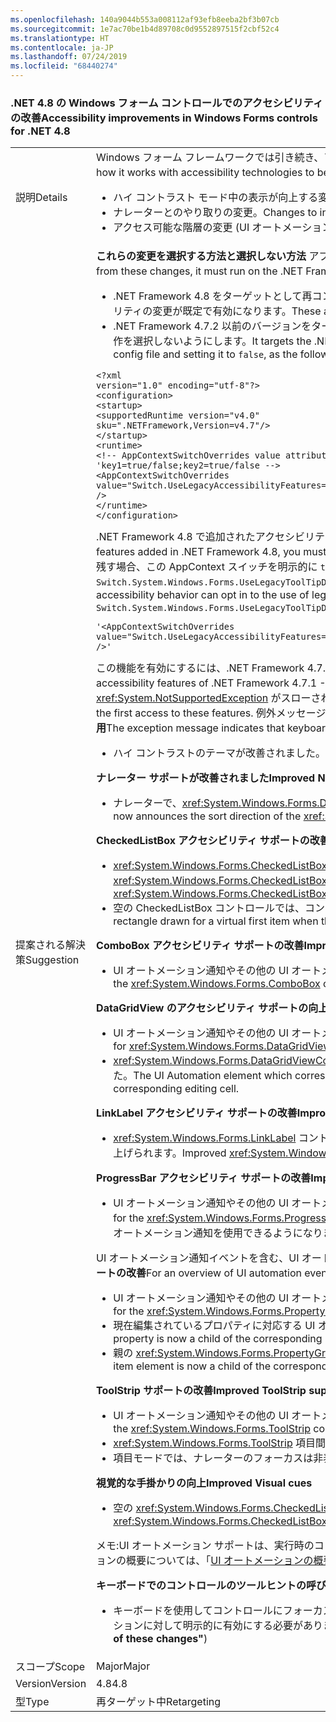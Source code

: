 ```yaml
---
ms.openlocfilehash: 140a9044b553a008112af93efb8eeba2bf3b07cb
ms.sourcegitcommit: 1e7ac70be1b4d89708c0d9552897515f2cbf52c4
ms.translationtype: HT
ms.contentlocale: ja-JP
ms.lasthandoff: 07/24/2019
ms.locfileid: "68440274"
---
```

### <a name="accessibility-improvements-in-windows-forms-controls-for-net-48"></a><span data-ttu-id="eb797-101">.NET 4.8 の Windows フォーム コントロールでのアクセシビリティの改善</span><span class="sxs-lookup"><span data-stu-id="eb797-101">Accessibility improvements in Windows Forms controls for .NET 4.8</span></span>

|   |   |
|---|---|
|<span data-ttu-id="eb797-102">説明</span><span class="sxs-lookup"><span data-stu-id="eb797-102">Details</span></span>|<span data-ttu-id="eb797-103">Windows フォーム フレームワークでは引き続き、アクセシビリティ テクノロジでの動作が改善されており、Windows フォームのお客様のサポートが向上しています。</span><span class="sxs-lookup"><span data-stu-id="eb797-103">The Windows Forms Framework is continuing to improve how it works with accessibility technologies to better support Windows Forms customers.</span></span> <span data-ttu-id="eb797-104">次のような点が変更されます。</span><span class="sxs-lookup"><span data-stu-id="eb797-104">These include the following changes:</span></span><ul><li><span data-ttu-id="eb797-105">ハイ コントラスト モード中の表示が向上する変更。</span><span class="sxs-lookup"><span data-stu-id="eb797-105">Changes to improve display during High Contrast mode.</span></span></li><li><span data-ttu-id="eb797-106">ナレーターとのやり取りの変更。</span><span class="sxs-lookup"><span data-stu-id="eb797-106">Changes to interaction with Narrator.</span></span></li><li><span data-ttu-id="eb797-107">アクセス可能な階層の変更 (UI オートメーション ツリー間の移動の改善)。</span><span class="sxs-lookup"><span data-stu-id="eb797-107">Changes in the Accessible hierarchy (improving navigation through the UI Automation tree).</span></span></li></ul>|
|<span data-ttu-id="eb797-108">提案される解決策</span><span class="sxs-lookup"><span data-stu-id="eb797-108">Suggestion</span></span>|<span data-ttu-id="eb797-109"><strong>これらの変更を選択する方法と選択しない方法</strong> アプリケーションでこれらの変更を利用するには、.NET Framework 4.8 で実行する必要があります。</span><span class="sxs-lookup"><span data-stu-id="eb797-109"><strong>How to opt in or out of these changes</strong>In order for the application to benefit from these changes, it must run on the .NET Framework 4.8.</span></span> <span data-ttu-id="eb797-110">アプリケーションでは、次のいずれかの方法でこれらの変更を選択できます。</span><span class="sxs-lookup"><span data-stu-id="eb797-110">The application can opt in into these changes in either of the following ways:</span></span><ul><li><span data-ttu-id="eb797-111">.NET Framework 4.8 をターゲットとして再コンパイルします。</span><span class="sxs-lookup"><span data-stu-id="eb797-111">It is recompiled to target the .NET Framework 4.8.</span></span> <span data-ttu-id="eb797-112">.NET Framework 4.8 をターゲットとする Windows フォーム アプリケーションでは、これらのアクセシビリティの変更が既定で有効になります。</span><span class="sxs-lookup"><span data-stu-id="eb797-112">These accessibility changes are enabled by default on Windows Forms applications that target the .NET Framework 4.8.</span></span></li><li><span data-ttu-id="eb797-113">.NET Framework 4.7.2 以前のバージョンをターゲットとし、下の例のように、アプリ構成ファイルの <code>&lt;runtime&gt;</code> セクションに次の [AppContext スイッチ](https://docs.microsoft.com/dotnet/framework/configure-apps/file-schema/runtime/appcontextswitchoverrides-element)を追加し、それを <code>false</code> に設定することで、以前のアクセシビリティ動作を選択しないようにします。</span><span class="sxs-lookup"><span data-stu-id="eb797-113">It targets the .NET Framework 4.7.2 or earlier version and opts out of the legacy accessibility behaviors by adding the following [AppContext switch](https://docs.microsoft.com/dotnet/framework/configure-apps/file-schema/runtime/appcontextswitchoverrides-element) to the <code>&lt;runtime&gt;</code> section of the app config file and setting it to <code>false</code>, as the following example shows.</span></span></li></ul><pre><code class="lang-xml">&lt;?xml version=&quot;1.0&quot; encoding=&quot;utf-8&quot;?&gt;&#13;&#10;&lt;configuration&gt;&#13;&#10;&lt;startup&gt;&#13;&#10;&lt;supportedRuntime version=&quot;v4.0&quot; sku=&quot;.NETFramework,Version=v4.7&quot;/&gt;&#13;&#10;&lt;/startup&gt;&#13;&#10;&lt;runtime&gt;&#13;&#10;&lt;!-- AppContextSwitchOverrides value attribute is in the form of &#39;key1=true/false;key2=true/false  --&gt;&#13;&#10;&lt;AppContextSwitchOverrides value=&quot;Switch.UseLegacyAccessibilityFeatures=false;Switch.UseLegacyAccessibilityFeatures.2=false;Switch.UseLegacyAccessibilityFeatures.3=false&quot; /&gt;&#13;&#10;&lt;/runtime&gt;&#13;&#10;&lt;/configuration&gt;&#13;&#10;</code></pre><span data-ttu-id="eb797-114">.NET Framework 4.8 で追加されたアクセシビリティ機能を選択するには、.NET Framework 4.7.1 と 4.7.2 のアクセシビリティ機能も選択する必要があることに注意してください。</span><span class="sxs-lookup"><span data-stu-id="eb797-114">Note that to opt in to the accessibility features added in .NET Framework 4.8, you must also opt in to accessibility features of .NET Framework 4.7.1 and 4.7.2 as well.</span></span> <span data-ttu-id="eb797-115">.NET Framework 4.8 をターゲットとするアプリケーションで以前のアクセシビリティ動作を残す場合、この AppContext スイッチを明示的に <code>true</code> に設定することで、以前のアクセシビリティ機能の使用を選択できます。キーボード ツールヒントの呼び出しサポートを有効にするには、<code>Switch.System.Windows.Forms.UseLegacyToolTipDisplay=false</code> 行を AppContextSwitchOverrides 値に追加する必要があります。</span><span class="sxs-lookup"><span data-stu-id="eb797-115">Applications that target the .NET Framework 4.8 and want to preserve the legacy accessibility behavior can opt in to the use of legacy accessibility features by explicitly setting this AppContext switch to <code>true</code>.Enabling the keyboard ToolTip invocation support requires adding the <code>Switch.System.Windows.Forms.UseLegacyToolTipDisplay=false</code> line to the AppContextSwitchOverrides value:</span></span><pre><code class="lang-xml">&#39;&lt;AppContextSwitchOverrides value=&quot;Switch.UseLegacyAccessibilityFeatures=false;Switch.UseLegacyAccessibilityFeatures.2=false;Switch.UseLegacyAccessibilityFeatures.3=false;Switch.System.Windows.Forms.UseLegacyToolTipDisplay=false&quot; /&gt;&#39;&#13;&#10;</code></pre><span data-ttu-id="eb797-116">この機能を有効にするには、.NET Framework 4.7.1 から 4.8 の前述のアクセシビリティ機能を選択する必要があることに注意してください。</span><span class="sxs-lookup"><span data-stu-id="eb797-116">Note that enabling this feature requires opting in to the aforementioned accessibility features of .NET Framework 4.7.1 - 4.8.</span></span> <span data-ttu-id="eb797-117">また、どのアクセシビリティ機能も選択されていないが、ツールヒントに機能が選択されていることが示される場合は、これらの機能への初回アクセス時に、ランタイムの <xref:System.NotSupportedException> がスローされます。</span><span class="sxs-lookup"><span data-stu-id="eb797-117">Also, if any of the accessibility features are not opted in but the tooltip display feature is opted in, a runtime <xref:System.NotSupportedException> will be thrown on the first access to these features.</span></span> <span data-ttu-id="eb797-118">例外メッセージには、キーボードのツールヒントではレベル 3 のアクセシビリティ機能の強化を有効にする必要があることが示されます。<strong>ハイ コントラスト テーマでの OS で定義された色の使用</strong></span><span class="sxs-lookup"><span data-stu-id="eb797-118">The exception message indicates that keyboard ToolTips require accessibility improvements of level 3 to be enabled.<strong>Use of OS-defined colors in High Contrast themes</strong></span></span><ul><li><span data-ttu-id="eb797-119">ハイ コントラストのテーマが改善されました。</span><span class="sxs-lookup"><span data-stu-id="eb797-119">Improved high-contrast themes.</span></span></li></ul><span data-ttu-id="eb797-120"><strong>ナレーター サポートが改善されました</strong></span><span class="sxs-lookup"><span data-stu-id="eb797-120"><strong>Improved Narrator support</strong></span></span><ul><li><span data-ttu-id="eb797-121">ナレーターで、<xref:System.Windows.Forms.DataGridViewCell> のアクセス可能な名前を読み上げるときに、<xref:System.Windows.Forms.DataGridViewColumn> の並べ替えの方向を読み上げるようになりました。</span><span class="sxs-lookup"><span data-stu-id="eb797-121">Narrator now announces the sort direction of the <xref:System.Windows.Forms.DataGridViewColumn> when announcing an accessible name of a <xref:System.Windows.Forms.DataGridViewCell>.</span></span></li></ul><span data-ttu-id="eb797-122"><strong>CheckedListBox アクセシビリティ サポートの改善</strong></span><span class="sxs-lookup"><span data-stu-id="eb797-122"><strong>Improved CheckedListBox Accessibility support</strong></span></span><ul><li><span data-ttu-id="eb797-123"><xref:System.Windows.Forms.CheckedListBox> コントロールのナレーター サポートが改善されました。</span><span class="sxs-lookup"><span data-stu-id="eb797-123">Improved Narrator support for the <xref:System.Windows.Forms.CheckedListBox> control.</span></span> <span data-ttu-id="eb797-124">キーボードを使用して <xref:System.Windows.Forms.CheckedListBox> コントロールに移動するときに、ナレーターでは <xref:System.Windows.Forms.CheckedListBox> 項目にフォーカスし、それを読み上げます。</span><span class="sxs-lookup"><span data-stu-id="eb797-124">When navigating to the <xref:System.Windows.Forms.CheckedListBox> control using the keyboard, Narrator focuses the <xref:System.Windows.Forms.CheckedListBox> item and announces it.</span></span></li><li><span data-ttu-id="eb797-125">空の CheckedListBox コントロールでは、コントロールがフォーカスされたときに、仮想の最初の項目に対してフォーカスを示す四角形が描画されるようになりました。</span><span class="sxs-lookup"><span data-stu-id="eb797-125">An empty CheckedListBox control now has a focus rectangle drawn for a virtual first item when the control becomes focused.</span></span></li></ul><span data-ttu-id="eb797-126"><strong>ComboBox アクセシビリティ サポートの改善</strong></span><span class="sxs-lookup"><span data-stu-id="eb797-126"><strong>Improved ComboBox Accessibility support</strong></span></span><ul><li><span data-ttu-id="eb797-127">UI オートメーション通知やその他の UI オートメーション機能を使用できる、<xref:System.Windows.Forms.ComboBox> コントロールの UI オートメーション サポートが有効になりました。</span><span class="sxs-lookup"><span data-stu-id="eb797-127">Enabled UI Automation support for the <xref:System.Windows.Forms.ComboBox> control, with the ability to use UI Automation notifications and other UI Automation features.</span></span></li></ul><span data-ttu-id="eb797-128"><strong>DataGridView のアクセシビリティ サポートの向上</strong></span><span class="sxs-lookup"><span data-stu-id="eb797-128"><strong>Improved DataGridView Accessibility support</strong></span></span><ul><li><span data-ttu-id="eb797-129">UI オートメーション通知やその他の UI オートメーション機能を使用できる、<xref:System.Windows.Forms.DataGridView> コントロールの UI オートメーション サポートが有効になりました。</span><span class="sxs-lookup"><span data-stu-id="eb797-129">Enabled UI Automation support for <xref:System.Windows.Forms.DataGridView> control with ability to use UI Automation notifications and other UI Automation features.</span></span></li><li><span data-ttu-id="eb797-130"><xref:System.Windows.Forms.DataGridViewComboBoxEditingControl> または <xref:System.Windows.Forms.DataGridViewTextBoxEditingControl> に対応する UI オートメーション要素が、対応する編集セルの子になりました。</span><span class="sxs-lookup"><span data-stu-id="eb797-130">The UI Automation element which corresponds to the <xref:System.Windows.Forms.DataGridViewComboBoxEditingControl> or <xref:System.Windows.Forms.DataGridViewTextBoxEditingControl> is now a child of corresponding editing cell.</span></span></li></ul><span data-ttu-id="eb797-131"><strong>LinkLabel アクセシビリティ サポートの改善</strong></span><span class="sxs-lookup"><span data-stu-id="eb797-131"><strong>Improved LinkLabel Accessibility support</strong></span></span><ul><li><span data-ttu-id="eb797-132"><xref:System.Windows.Forms.LinkLabel> コントロールのアクセシビリティが改善されました。対応する <xref:System.Windows.Forms.LinkLabel> コントロールが無効になっている場合、ナレーターではリンクの無効状態が読み上げられます。</span><span class="sxs-lookup"><span data-stu-id="eb797-132">Improved <xref:System.Windows.Forms.LinkLabel> control accessibility: Narrator announces the disabled state for the link if the corresponding <xref:System.Windows.Forms.LinkLabel> control is disabled.</span></span></li></ul><span data-ttu-id="eb797-133"><strong>ProgressBar アクセシビリティ サポートの改善</strong></span><span class="sxs-lookup"><span data-stu-id="eb797-133"><strong>Improved ProgressBar Accessibility support</strong></span></span><ul><li><span data-ttu-id="eb797-134">UI オートメーション通知やその他の UI オートメーション機能を使用できる、<xref:System.Windows.Forms.ProgressBar> コントロールの UI オートメーション サポートが有効になりました。</span><span class="sxs-lookup"><span data-stu-id="eb797-134">Enabled UI Automation support for the <xref:System.Windows.Forms.ProgressBar> control with the ability to use UI Automation notifications and other UI Automation features.</span></span> <span data-ttu-id="eb797-135">開発者は、進行状況を示すためにナレーターで読み上げることができる、UI オートメーション通知を使用できるようになりました。</span><span class="sxs-lookup"><span data-stu-id="eb797-135">Developers are now able to use UI Automation notifications which Narrator can announce to indicate progress.</span></span></li></ul><span data-ttu-id="eb797-136">UI オートメーション通知イベントを含む、UI オートメーション イベントの概要については、「[UI Automation Events Overview](https://docs.microsoft.com/windows/desktop/WinAuto/uiauto-eventsoverview)」 (UI オートメーション イベントの概要) を参照してください。<strong>PropertyGrid アクセシビリティ サポートの改善</strong></span><span class="sxs-lookup"><span data-stu-id="eb797-136">For an overview of UI automation events overview, including UI automation notification events, see the [UI Automation Events Overview](https://docs.microsoft.com/windows/desktop/WinAuto/uiauto-eventsoverview).<strong>Improved PropertyGrid Accessibility support</strong></span></span><ul><li><span data-ttu-id="eb797-137">UI オートメーション通知やその他の UI オートメーション機能を使用できる、<xref:System.Windows.Forms.PropertyGrid> コントロールの UI オートメーション サポートが有効になりました。</span><span class="sxs-lookup"><span data-stu-id="eb797-137">Enabled UI Automation support for the <xref:System.Windows.Forms.PropertyGrid> control, with the ability to use UI Automation notifications and other UI Automation features.</span></span></li><li><span data-ttu-id="eb797-138">現在編集されているプロパティに対応する UI オートメーション要素が、対応するプロパティ項目の UI オートメーション要素の子になりました。</span><span class="sxs-lookup"><span data-stu-id="eb797-138">The UI Automation element which corresponds to the currently edited property is now a child of the corresponding property item UI Automation element.</span></span></li><li><span data-ttu-id="eb797-139">親の <xref:System.Windows.Forms.PropertyGrid> コントロールがカテゴリ ビューに設定されている場合、UI オートメーション プロパティ項目の要素は、対応するカテゴリ要素の子になります。</span><span class="sxs-lookup"><span data-stu-id="eb797-139">The UI Automation property item element is now a child of the corresponding category element if the parent <xref:System.Windows.Forms.PropertyGrid> control is set to category view.</span></span></li></ul><span data-ttu-id="eb797-140"><strong>ToolStrip サポートの改善</strong></span><span class="sxs-lookup"><span data-stu-id="eb797-140"><strong>Improved ToolStrip support</strong></span></span><ul><li><span data-ttu-id="eb797-141">UI オートメーション通知やその他の UI オートメーション機能を使用できる、<xref:System.Windows.Forms.ToolStrip> コントロールの UI オートメーション サポートが有効になりました。</span><span class="sxs-lookup"><span data-stu-id="eb797-141">Enabled UI Automation support for the <xref:System.Windows.Forms.ToolStrip> control, with the ability to use UI Automation notifications and other UI Automation features.</span></span></li><li><span data-ttu-id="eb797-142"><xref:System.Windows.Forms.ToolStrip> 項目間の移動が改善されました。</span><span class="sxs-lookup"><span data-stu-id="eb797-142">Improved navigation through <xref:System.Windows.Forms.ToolStrip> items.</span></span></li><li><span data-ttu-id="eb797-143">項目モードでは、ナレーターのフォーカスは非表示にならず、非表示項目には移動しません。</span><span class="sxs-lookup"><span data-stu-id="eb797-143">In items mode, Narrator focus does not disappear and does not go to hidden items.</span></span></li></ul><span data-ttu-id="eb797-144"><strong>視覚的な手掛かりの向上</strong></span><span class="sxs-lookup"><span data-stu-id="eb797-144"><strong>Improved Visual cues</strong></span></span><ul><li><span data-ttu-id="eb797-145">空の <xref:System.Windows.Forms.CheckedListBox> コントロールでは、フォーカスを受け取ったときに、フォーカス インジケーターが表示されるようになりました。</span><span class="sxs-lookup"><span data-stu-id="eb797-145">An empty <xref:System.Windows.Forms.CheckedListBox> control now displays a focus indicator when it receives focus.</span></span></li></ul><span data-ttu-id="eb797-146">メモ:UI オートメーション サポートは、実行時のコントロールでは有効になりますが、設計時には使用されません。</span><span class="sxs-lookup"><span data-stu-id="eb797-146">Note: UI automation support is enabled for controls in runtime but is not used in design time.</span></span> <span data-ttu-id="eb797-147">UI オートメーションの概要については、「[UI オートメーションの概要](https://docs.microsoft.com/dotnet/framework/ui-automation/ui-automation-overview)」を参照してください。</span><span class="sxs-lookup"><span data-stu-id="eb797-147">For an overview of UI automation, see the [UI Automation Overview](https://docs.microsoft.com/dotnet/framework/ui-automation/ui-automation-overview).</span></span></p><span data-ttu-id="eb797-148"><strong>キーボードでのコントロールのツールヒントの呼び出し</strong></span><span class="sxs-lookup"><span data-stu-id="eb797-148"><strong>Invoking controls' ToolTips with a keyboard</strong></span></span><ul><li><span data-ttu-id="eb797-149">キーボードを使用してコントロールにフォーカスすることで、コントロール ツールヒントを呼び出せるようになりました。</span><span class="sxs-lookup"><span data-stu-id="eb797-149">Control tooltip can now be invoked by focusing the control with keyboard.</span></span> <span data-ttu-id="eb797-150">この機能は、アプリケーションに対して明示的に有効にする必要があります (「<strong>&quot;これらの変更を選択する方法と選択しない方法&quot;</strong>」セクションを参照)</span><span class="sxs-lookup"><span data-stu-id="eb797-150">This feature needs to be enabled explicitly for the application (see section <strong>&quot;How to opt in or out of these changes&quot;</strong>)</span></span></li></ul>|
|<span data-ttu-id="eb797-151">スコープ</span><span class="sxs-lookup"><span data-stu-id="eb797-151">Scope</span></span>|<span data-ttu-id="eb797-152">Major</span><span class="sxs-lookup"><span data-stu-id="eb797-152">Major</span></span>|
|<span data-ttu-id="eb797-153">Version</span><span class="sxs-lookup"><span data-stu-id="eb797-153">Version</span></span>|<span data-ttu-id="eb797-154">4.8</span><span class="sxs-lookup"><span data-stu-id="eb797-154">4.8</span></span>|
|<span data-ttu-id="eb797-155">型</span><span class="sxs-lookup"><span data-stu-id="eb797-155">Type</span></span>|<span data-ttu-id="eb797-156">再ターゲット中</span><span class="sxs-lookup"><span data-stu-id="eb797-156">Retargeting</span></span>|
